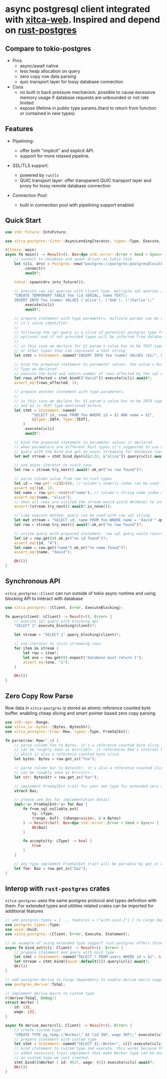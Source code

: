 # async postgresql client integrated with [xitca-web](https://github.com/HFQR/xitca-web). Inspired and depend on [rust-postgres](https://github.com/sfackler/rust-postgres)

## Compare to tokio-postgres
- Pros
    - async/await native
    - less heap allocation on query
    - zero copy row data parsing
    - quic transport layer for lossy database connection
- Cons
    - no built in back pressure mechanism. possible to cause excessive memory usage if database requests are unbounded or not rate limited
    - expose lifetime in public type params.(hard to return from function or contained in new types)

## Features
- Pipelining:
    - offer both "implicit" and explicit API. 
    - support for more relaxed pipeline.

- SSL/TLS support:

    - powered by `rustls`
    - QUIC transport layer: offer transparent QUIC transport layer and proxy for lossy remote database connection

- Connection Pool:
    - built in connection pool with pipelining support enabled

## Quick Start
```rust
use std::future::IntoFuture;

use xitca_postgres::{iter::AsyncLendingIterator, types::Type, Execute, Postgres, Statement};

#[tokio::main]
async fn main() -> Result<(), Box<dyn std::error::Error + Send + Sync>> {
    // connect to database and spawn driver as tokio task.
    let (cli, drv) = Postgres::new("postgres://postgres:postgres@localhost:5432")
        .connect()
        .await?;

    tokio::spawn(drv.into_future());

    // execute raw sql queries with client type. multiple sql queries are separated by ;
    "CREATE TEMPORARY TABLE foo (id SERIAL, name TEXT);
    INSERT INTO foo (name) VALUES ('alice'), ('bob'), ('charlie');"
        .execute(&cli)
        .await?;

    // prepare statement with type parameters. multiple params can be annotate as $1, $2 .. $n inside sql string as
    // it's value identifier.
    //
    // following the sql query is a slice of potential postgres type for each param in the same order. the types are
    // optional and if not provided types will be inferred from database.
    //
    // in this case we declare for $1 param's value has to be TEXT type. it's according Rust type can be String/&str
    // or other types that can represent a text string
    let stmt = Statement::named("INSERT INTO foo (name) VALUES ($1)", &[Type::TEXT]).execute(&cli).await?;

    // bind the prepared statement to parameter values. the value's Rust type representation must match the postgres 
    // Type we declared.
    // execute the bind and return number of rows affected by the sql query on success.
    let rows_affected = stmt.bind(["david"]).execute(&cli).await?;
    assert_eq!(rows_affected, 1);

    // prepare another statement with type parameters.
    //
    // in this case we declare for $1 param's value has to be INT4 type. it's according Rust type representation is i32 
    // and $2 is TEXT type mentioned before.
    let stmt = Statement::named(
            "SELECT id, name FROM foo WHERE id = $1 AND name = $2",
            &[Type::INT4, Type::TEXT],
        )
        .execute(&cli)
        .await?;

    // bind the prepared statement to parameter values it declared.
    // when parameters are different Rust types it's suggested to use dynamic binding as following
    // query with the bind and get an async streaming for database rows on success
    let mut stream = stmt.bind_dyn(&[&1i32, &"alice"]).query(&cli).await?;

    // use async iterator to visit rows
    let row = stream.try_next().await?.ok_or("no row found")?;

    // parse column value from row to rust types
    let id = row.get::<i32>(0); // column's numeric index can be used for slicing the row and parse column.
    assert_eq!(id, 1);
    let name = row.get::<&str>("name"); // column's string name index can be used for parsing too.
    assert_eq!(name, "alice");
    // when all rows are visited the stream would yield Ok(None) to indicate it has ended.
    assert!(stream.try_next().await?.is_none());

    // like execute method. query can be used with raw sql string.
    let mut stream = "SELECT id, name FROM foo WHERE name = 'david'".query(&cli).await?;
    let row = stream.try_next().await?.ok_or("no row found")?;

    // unlike query with prepared statement. raw sql query would return rows that can only be parsed to Rust string types.
    let id = row.get(0).ok_or("no id found")?;
    assert_eq!(id, "4");
    let name = row.get("name").ok_or("no name found")?;
    assert_eq!(name, "david");

    Ok(())
}
```

## Synchronous API
`xitca_postgres::Client` can run outside of tokio async runtime and using blocking API to interact with database 
```rust
use xitca_postgres::{Client, Error, ExecuteBlocking};

fn query(client: &Client) -> Result<(), Error> {
    // execute sql query with blocking api
    "SELECT 1".execute_blocking(client)?;

    let stream = "SELECT 1".query_blocking(client)?;

    // use iterator to visit streaming rows
    for item in stream {
        let row = item?;
        let one = row.get(0).expect("database must return 1");
        assert_eq!(one, "1");
    }

    Ok(())
}
```

## Zero Copy Row Parse
Row data in `xitca-postgres` is stored as atomic reference counted byte buffer. enabling cheap slicing and smart 
pointer based zero copy parsing
```rust
use std::ops::Range;
use xitca_io::bytes::{Bytes, BytesStr};
use xitca_postgres::{row::Row, types::Type, FromSqlExt};

fn parse(row: Row<'_>) {
    // parse column foo to Bytes. it's a reference counted byte slice. 
    // can be roughly seen as Arc<[u8]>. it references Row's internal buffer
    // which is also a reference counted byte slice.
    let bytes: Bytes = row.get_zc("foo");    

    // parse column bar to BytesStr. it's also a reference counted slice but for String.
    // can be roughly seen as Arc<str>.
    let str: BytesStr = row.get_zc("bar");

    // implement FromSqlExt trait for your own type for extended zero copy parsing.
    struct Baz;

    // please see doc for implementation detail
    impl<'a> FromSqlExt<'a> for Baz {
        fn from_sql_nullable_ext(
            ty: &Type, 
            (range, buf): (&Range<usize>, &'a Bytes)
        ) -> Result<Self, Box<dyn std::error::Error + Send + Sync>> {
            Ok(Baz)
        }

        fn accepts(ty: &Type) -> bool {
            true
        }
    }

    // any type implement FromSqlExt trait will be parsable by get_zc API.
    let foo: Baz = row.get_zc("baz");
}
```

## Interop with `rust-postgres` crates
`xitca-postgres` uses the same postgres protocol and types definition with them. For extended types and utilities related
crates can be imported for additional features
```rust
// add postgres-types = { .., features = ["with-uuid-1"] } to Cargo dependency to enable uuid type support.
use postgres_types::Type; 
use uuid::Uuid;
use xitca_postgres::{Client, Error, Execute, Statement};

// an example of using extended type support rust-postgres offers through postgres-types crate
async fn bind_ext(cli: Client) -> Result<(), Error> {
    // prepare statement and query with Uuid type
    let stmt = Statement::named("SELECT * FROM users WHERE id = $1", &[Type::UUID]).execute(&cli).await?;
    let stream = stmt.bind([Uuid::default()]).query(&cli).await?;
    Ok(())
}

// add postgres-derive to Cargo dependency to enable derive macro support.
use postgres_derive::ToSql;

// implement derive macro to custom type
#[derive(ToSql, Debug)]
struct Worker {
    id: i32,
    wage: i32,
}

async fn derive_macro(cli: Client) -> Result<(), Error> {
    // create custom type
    "CREATE TYPE pg_temp.\"Worker\" AS (id INT, wage INT);".execute(&cli).await?;
    // prepare statement with custom type
    let stmt = Statement::named("SELECT $1::Worker", &[]).execute(&cli).await?;
    // bind statement to custom type and execute. this works because the derive macro
    // added necessary trait implement that make Worker type can be encoded and used 
    // as custom type we just created.
    stmt.bind([&Worker { id: 9527, wage: 0}]).execute(&cli).await?;
    Ok(())
}
```
